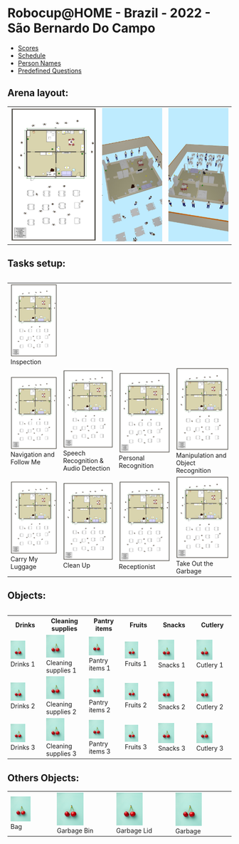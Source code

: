 # Robocup@HOME - Brazil - 2022 - São Bernardo Do Campo

- [Scores](Informações-Names.pdf)
- [Schedule](Informações-Schedule.pdf)
- [Person Names](Informações-Name.pdf)
- [Predefined Questions](Informações-Questions.pdf)

## Arena layout:

<table>
  <tr>
    <td><img src="Arena/arena_2d.jpeg" /></td>
    <td><img src="Arena/arena_3d_1.jpeg" /></td>
    <td><img src="Arena/arena_3d_2.jpeg" /></td>
<table>

## Tasks setup:

<table>
  <tr>
    <td><img src="Arena/arena_2d.jpeg" /><br>Inspection</td>
  </tr>
  <tr>
    <td><img src="Arena/arena_2d.jpeg" /><br>Navigation and Follow Me</td>
    <td><img src="Arena/arena_2d.jpeg" /><br>Speech Recognition & Audio Detection</td>
    <td><img src="Arena/arena_2d.jpeg" /><br>Personal Recognition</td>
    <td><img src="Arena/arena_2d.jpeg" /><br>Manipulation and Object Recognition</td>
  </tr>
  <tr>
    <td><img src="Arena/arena_2d.jpeg" /><br>Carry My Luggage</td>
    <td><img src="Arena/arena_2d.jpeg" /><br>Clean Up</td>
    <td><img src="Arena/arena_2d.jpeg" /><br>Receptionist</td>
    <td><img src="Arena/arena_2d.jpeg" /><br>Take Out the Garbage</td>
  </tr>

<table>

## Objects:

<table>
  <tr>
    <th>Drinks</th>
    <th>Cleaning supplies</th>
    <th>Pantry items</th>
    <th>Fruits</th>
    <th>Snacks</th>
    <th>Cutlery</th>
  </tr>
  <tr>
    <td><img src="Objects/fruit.jpg" width="50%"/><br>Drinks 1</td>
    <td><img src="Objects/fruit.jpg" width="50%"/><br>Cleaning supplies 1</td>
    <td><img src="Objects/fruit.jpg" width="50%"/><br>Pantry items 1</td>
    <td><img src="Objects/fruit.jpg" width="50%"/><br>Fruits 1</td>
    <td><img src="Objects/fruit.jpg" width="50%"/><br>Snacks 1</td>
    <td><img src="Objects/fruit.jpg" width="50%"/><br>Cutlery 1</td>
  </tr>
  <tr>
    <td><img src="Objects/fruit.jpg" width="50%"/><br>Drinks 2</td>
    <td><img src="Objects/fruit.jpg" width="50%"/><br>Cleaning supplies 2</td>
    <td><img src="Objects/fruit.jpg" width="50%"/><br>Pantry items 2</td>
    <td><img src="Objects/fruit.jpg" width="50%"/><br>Fruits 2</td>
    <td><img src="Objects/fruit.jpg" width="50%"/><br>Snacks 2</td>
    <td><img src="Objects/fruit.jpg" width="50%"/><br>Cutlery 2</td>
  </tr>
  <tr>
    <td><img src="Objects/fruit.jpg" width="50%"/><br>Drinks 3</td>
    <td><img src="Objects/fruit.jpg" width="50%"/><br>Cleaning supplies 3</td>
    <td><img src="Objects/fruit.jpg" width="50%"/><br>Pantry items 3</td>
    <td><img src="Objects/fruit.jpg" width="50%"/><br>Fruits 3</td>
    <td><img src="Objects/fruit.jpg" width="50%"/><br>Snacks 3</td>
    <td><img src="Objects/fruit.jpg" width="50%"/><br>Cutlery 3</td>
  </tr>
</table>


## Others Objects:

<table>
  <tr>
    <td><img src="Objects/fruit.jpg" width="50%"/><br>Bag</td>
    <td><img src="Objects/fruit.jpg" width="50%"/><br>Garbage Bin</td>
    <td><img src="Objects/fruit.jpg" width="50%"/><br>Garbage Lid</td>
    <td><img src="Objects/fruit.jpg" width="50%"/><br>Garbage</td>
  </tr>
<table>



